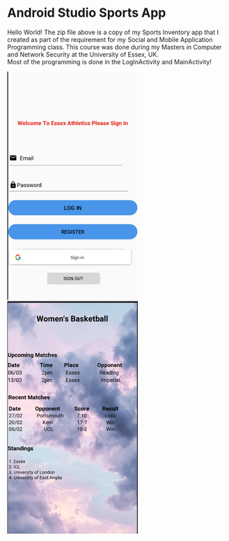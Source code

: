 # Android Studio Sports App
Hello World! 
The zip file above is a copy of my Sports Inventory app
that I created as part of the requirement for my Social and Mobile Application Programming class. 
This course was done during my Masters in Computer and Network Security at the University of Essex, UK.  
Most of the programming is done in the LogInActivity and MainActivity!  

![alt text](https://github.com/ormond5/Android-Studio-Sports-App/blob/master/Main/Layouts/Design/LogIn.PNG)
![alt text](https://github.com/ormond5/Android-Studio-Sports-App/blob/master/Main/Layouts/Design/Sports%20Activity_template.PNG)

